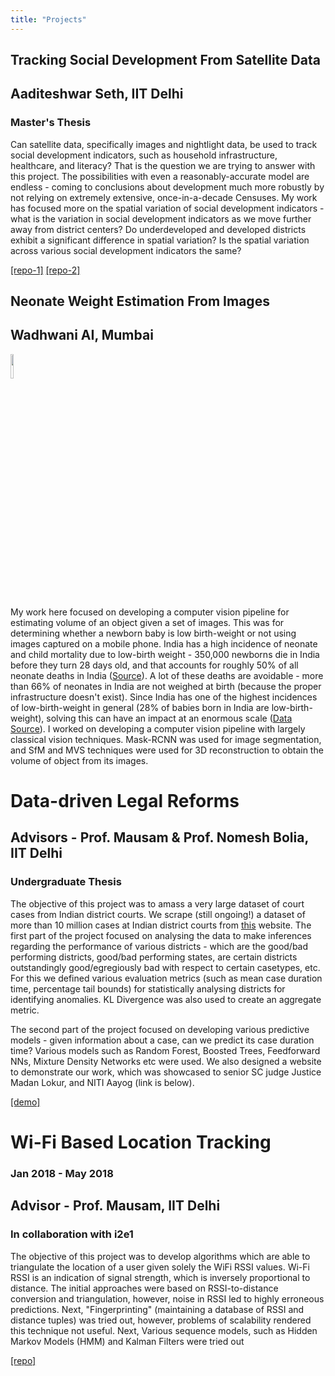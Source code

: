 ```yaml
---
title: "Projects"
--- 
```


## Tracking Social Development From Satellite Data 
## Aaditeshwar Seth, IIT Delhi
### Master's Thesis

Can satellite data, specifically images and nightlight data, be used to track social development indicators, such as household infrastructure, healthcare, and literacy? That is the question we are trying to answer with this project. The possibilities with even a reasonably-accurate model are endless - coming to conclusions about development much more robustly by not relying on extremely extensive, once-in-a-decade Censuses.
My work has focused more on the spatial variation of social development indicators - what is the variation in social development indicators as we move further away from district centers? Do underdeveloped and developed districts exhibit a significant difference in spatial variation? Is the spatial variation across various social development indicators the same?

[\[repo-1\]](https://github.com/sansiddhjain/MTP-spatial-clustering) [\[repo-2\]](https://github.com/sansiddhjain/MTP-accessibility)

## Neonate Weight Estimation From Images 
## Wadhwani AI, Mumbai

<p>
<!-- <img style="float: left; width: 50%;" src="https://sansiddhjain.github.io/graph4.svg"> -->
<img src="https://sansiddhjain.github.io/images/wadhwai-ai-logo.jpg" style="width: 10%;" >
<!-- <img style="float: left; width: 50%;;" src="https://sansiddhjain.github.io/graph5.svg"> -->
</p>

My work here focused on developing a computer vision pipeline for estimating volume of an object given a set of images. This was for determining whether a newborn baby is low birth-weight or not using images captured on a mobile phone. India has a high incidence of neonate and child mortality due to low-birth weight - 350,000 newborns die in India before they turn 28 days old, and that accounts for roughly 50% of all neonate deaths in India ([Source](http://archive.indiaspend.com/cover-story/low-birth-weight-preterm-delivery-cause-most-newborn-deaths-in-india-45376)). A lot of these deaths are avoidable - more than 66% of neonates in India are not weighed at birth (because the proper infrastructure doesn't exist). Since India has one of the highest incidences of low-birth-weight in general (28% of babies born in India are low-birth-weight), solving this can have an impact at an enormous scale ([Data Source](https://data.unicef.org/topic/nutrition/low-birthweight/)). I worked on developing a computer vision pipeline with largely classical vision techniques. Mask-RCNN was used for image segmentation, and SfM and MVS techniques were used for 3D reconstruction to obtain the volume of object from its images.

# Data-driven Legal Reforms  
## Advisors - Prof. Mausam & Prof. Nomesh Bolia, IIT Delhi 
### Undergraduate Thesis

The objective of this project was to amass a very large dataset of court cases from Indian district courts. We scrape (still ongoing!) a dataset of more than 10 million cases at Indian district courts from [this](https://services.ecourts.gov.in/ecourtindia_v6/) website. The first part of the project focused on analysing the data to make inferences regarding the performance of various districts - which are the good/bad performing districts, good/bad performing states, are certain districts outstandingly good/egregiously bad with respect to certain casetypes, etc. For this we defined various evaluation metrics (such as mean case duration time, percentage tail bounds) for statistically analysing districts for identifying anomalies. KL Divergence was also used to create an aggregate metric.

The second part of the project focused on developing various predictive models - given information about a case, can we predict its case duration time? Various models such as Random Forest, Boosted Trees, Feedforward NNs, Mixture Density Networks etc were used. We also designed a website to demonstrate our work, which was showcased to senior SC judge Justice Madan Lokur, and NITI Aayog (link is below).

[\[demo\]](https://sansiddhjain.github.io/btp_website/home)
           
# Wi-Fi Based Location Tracking 
### Jan 2018 - May 2018 
## Advisor - Prof. Mausam, IIT Delhi 
### In collaboration with i2e1

The objective of this project was to develop algorithms which are able to triangulate the location of a user given solely the WiFi RSSI values. Wi-Fi RSSI is an indication of signal strength, which is inversely proportional to distance. The initial approaches were based on RSSI-to-distance conversion and triangulation, however, noise in RSSI led to highly erroneous predictions. Next, "Fingerprinting" (maintaining a database of RSSI and distance tuples) was tried out, however, problems of scalability rendered this technique not useful. Next,  Various sequence models, such as Hidden Markov Models (HMM) and Kalman Filters were tried out

[\[repo\]](https://github.com/sansiddhjain/internal-localisation)